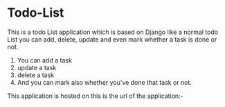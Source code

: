 # Todo-List
This is a todo List application which is based on Django like a normal todo List you can add, delete, update and even mark whether a task is done or not.
1) You can add a task
2) update a task
3) delete a task
4) And you can mark also whether you've done that task or not.


This application is hosted on            this is the url of the application:- 
    
    
